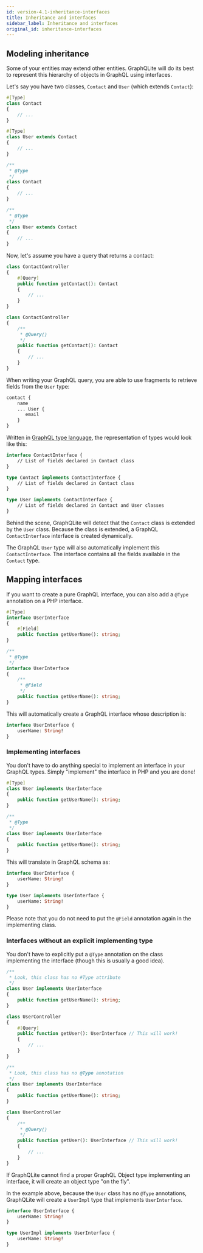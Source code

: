 ```yaml
---
id: version-4.1-inheritance-interfaces
title: Inheritance and interfaces
sidebar_label: Inheritance and interfaces
original_id: inheritance-interfaces
---
```


## Modeling inheritance

Some of your entities may extend other entities. GraphQLite will do its best to represent this hierarchy of objects in GraphQL using interfaces.

Let's say you have two classes, `Contact` and `User` (which extends `Contact`):

<!--DOCUSAURUS_CODE_TABS-->
<!--PHP 8+-->
```php
#[Type]
class Contact
{
    // ...
}

#[Type]
class User extends Contact
{
    // ...
}
```
<!--PHP 7+-->
```php
/**
 * @Type
 */
class Contact
{
    // ...
}

/**
 * @Type
 */
class User extends Contact
{
    // ...
}
```
<!--END_DOCUSAURUS_CODE_TABS-->

Now, let's assume you have a query that returns a contact:

<!--DOCUSAURUS_CODE_TABS-->
<!--PHP 8+-->
```php
class ContactController
{
    #[Query]
    public function getContact(): Contact
    {
        // ...
    }
}
```
<!--PHP 7+-->
```php
class ContactController
{
    /**
     * @Query()
     */
    public function getContact(): Contact
    {
        // ...
    }
}
```
<!--END_DOCUSAURUS_CODE_TABS-->

When writing your GraphQL query, you are able to use fragments to retrieve fields from the `User` type:

```graphql
contact {
    name
    ... User {
       email
    }
}
``` 

Written in [GraphQL type language](https://graphql.org/learn/schema/#type-language), the representation of types
would look like this:

```graphql
interface ContactInterface {
    // List of fields declared in Contact class
}

type Contact implements ContactInterface {
    // List of fields declared in Contact class
}

type User implements ContactInterface {
    // List of fields declared in Contact and User classes
}
```

Behind the scene, GraphQLite will detect that the `Contact` class is extended by the `User` class. 
Because the class is extended, a GraphQL `ContactInterface` interface is created dynamically.

The GraphQL `User` type will also automatically implement this `ContactInterface`. The interface contains all the fields
available in the `Contact` type.

## Mapping interfaces

If you want to create a pure GraphQL interface, you can also add a `@Type` annotation on a PHP interface.

<!--DOCUSAURUS_CODE_TABS-->
<!--PHP 8+-->
```php
#[Type]
interface UserInterface
{
    #[Field]
    public function getUserName(): string;
}
```
<!--PHP 7+-->
```php
/**
 * @Type
 */
interface UserInterface
{
    /**
     * @Field
     */
    public function getUserName(): string;
}
```
<!--END_DOCUSAURUS_CODE_TABS-->

This will automatically create a GraphQL interface whose description is:

```graphql
interface UserInterface {
    userName: String!
}
```

### Implementing interfaces

You don't have to do anything special to implement an interface in your GraphQL types.
Simply "implement" the interface in PHP and you are done!

<!--DOCUSAURUS_CODE_TABS-->
<!--PHP 8+-->
```php
#[Type]
class User implements UserInterface
{
    public function getUserName(): string;
}
```
<!--PHP 7+-->
```php
/**
 * @Type
 */
class User implements UserInterface
{
    public function getUserName(): string;
}
```
<!--END_DOCUSAURUS_CODE_TABS-->

This will translate in GraphQL schema as:

```graphql
interface UserInterface {
    userName: String!
}

type User implements UserInterface {
    userName: String!
}
```

Please note that you do not need to put the `@Field` annotation again in the implementing class.

### Interfaces without an explicit implementing type

You don't have to explicitly put a `@Type` annotation on the class implementing the interface (though this
is usually a good idea).

<!--DOCUSAURUS_CODE_TABS-->
<!--PHP 8+-->
```php
/**
 * Look, this class has no #Type attribute
 */
class User implements UserInterface
{
    public function getUserName(): string;
}
```

```php
class UserController
{
    #[Query]
    public function getUser(): UserInterface // This will work!
    {
        // ...
    }
}
```
<!--PHP 7+-->
```php
/**
 * Look, this class has no @Type annotation
 */
class User implements UserInterface
{
    public function getUserName(): string;
}
```

```php
class UserController
{
    /**
     * @Query()
     */
    public function getUser(): UserInterface // This will work!
    {
        // ...
    }
}
```
<!--END_DOCUSAURUS_CODE_TABS-->

<div class="alert alert-info">If GraphQLite cannot find a proper GraphQL Object type implementing an interface, it
will create an object type "on the fly".</div>

In the example above, because the `User` class has no `@Type` annotations, GraphQLite will
create a `UserImpl` type that implements `UserInterface`.

```graphql
interface UserInterface {
    userName: String!
}

type UserImpl implements UserInterface {
    userName: String!
}
```

